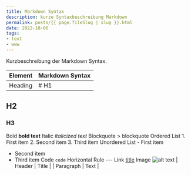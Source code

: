 ```yaml
---
title: Markdown Syntax
description: kurze Syntaxbeschreibung Markdown
permalink: posts/{{ page.fileSlug | slug }}.html
date: 2022-10-06
tags:
- text
- www
---
```


Kurzbeschreibung der Markdown Syntax.

| Element | Markdown Syntax |
| ----------- | ----------- |
| Heading | 	# H1 |
## H2
### H3
Bold 	**bold text**
Italic 	*italicized text*
Blockquote 	> blockquote
Ordered List 	1. First item
2. Second item
3. Third item
Unordered List 	- First item
- Second item
- Third item
Code 	`code`
Horizontal Rule 	---
Link 	[title](https://www.example.com)
Image 	![alt text](image.jpg)
| Header | Title |
| Paragraph | Text | 
